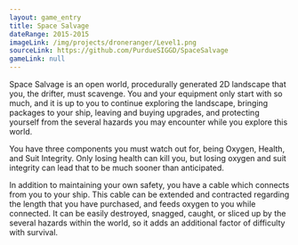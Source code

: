 ```yaml
---
layout: game_entry
title: Space Salvage
dateRange: 2015-2015
imageLink: /img/projects/droneranger/Level1.png
sourceLink: https://github.com/PurdueSIGGD/SpaceSalvage
gameLink: null
---
```

<!--Put description here:-->
Space Salvage is an open world, procedurally generated 2D landscape that you, the drifter, must scavenge. You and your equipment only start with so much, and it is up to you to continue exploring the landscape, bringing packages to your ship, leaving and buying upgrades, and protecting yourself from the several hazards you may encounter while you explore this world.

You have three components you must watch out for, being Oxygen, Health, and Suit Integrity. Only losing health can kill you, but losing oxygen and suit integrity can lead that to be much sooner than anticipated.

In addition to maintaining your own safety, you have a cable which connects from you to your ship. This cable can be extended and contracted regarding the length that you have purchased, and feeds oxygen to you while connected. It can be easily destroyed, snagged, caught, or sliced up by the several hazards within the world, so it adds an additional factor of difficulty with survival.
